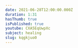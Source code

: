 ```yaml
---
date: 2021-06-28T12:00:00.000Z
duration: 1:31
hasThumb: true
isPublished: true
youtube: CXA5EqUwpXc
subject: healing
slug: kqgkjuo0
---
```


